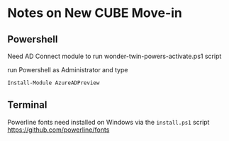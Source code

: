# Notes on New CUBE Move-in


## Powershell

Need AD Connect module to run wonder-twin-powers-activate.ps1 script

run Powershell as Administrator and type

```powershell
Install-Module AzureADPreview
```

## Terminal

Powerline fonts need installed on Windows via the `install.ps1` script
https://github.com/powerline/fonts
